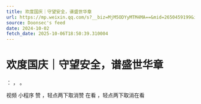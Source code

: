 ```yaml
---
title: 欢度国庆｜守望安全，谱盛世华章
url: https://mp.weixin.qq.com/s?__biz=MjM5ODYyMTM4MA==&mid=2650459199&idx=1&sn=a85d0428edee93ccc69529729935e46c
source: Doonsec's feed
date: 2024-10-02
fetch_date: 2025-10-06T18:50:39.310004
---
```


# 欢度国庆｜守望安全，谱盛世华章

：
，
。

视频
小程序
赞
，轻点两下取消赞
在看
，轻点两下取消在看